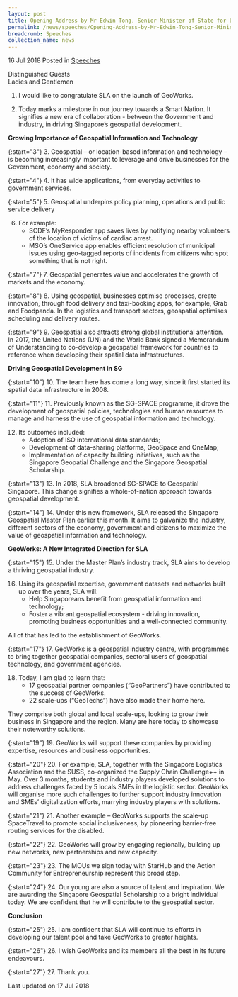 ```yaml
---
layout: post
title: Opening Address by Mr Edwin Tong, Senior Minister of State for Law & Health, at the Launch of GeoWorks
permalink: /news/speeches/Opening-Address-by-Mr-Edwin-Tong-Senior-Minister-of-State-for-Law-Health-Launch-of-GeoWorks
breadcrumb: Speeches
collection_name: news
---
```



16 Jul 2018 Posted in [Speeches](/news/speeches)

Distinguished Guests  
Ladies and Gentlemen  



1. I would like to congratulate SLA on the launch of GeoWorks.

 

2. Today marks a milestone in our journey towards a Smart Nation. It signifies a new era of collaboration - between the Government and industry, in driving Singapore’s geospatial development.


**Growing Importance of Geospatial Information and Technology**

{:start="3"}
3. Geospatial – or location-based information and technology – is becoming increasingly important to leverage and drive businesses for the Government, economy and society.

 
{:start="4"}
4. It has wide applications, from everyday activities to government services.

 
{:start="5"}
5. Geospatial underpins policy planning, operations and public service delivery

<ol start="6">
<li>For example:

<ul>
<li>SCDF’s MyResponder app saves lives by notifying nearby volunteers of the location of victims of cardiac arrest.</li>
<li>MSO’s OneService app enables efficient resolution of municipal issues using geo-tagged reports of incidents from citizens who spot something that is not right.</li>
</ul>
</li>
</ol>

{:start="7"}
7. Geospatial generates value and accelerates the growth of markets and the economy.

{:start="8"}
8. Using geospatial, businesses optimise processes, create innovation, through food delivery and taxi-booking apps, for example, Grab and Foodpanda.  In the logistics and transport sectors, geospatial optimises scheduling and delivery routes.

 
{:start="9"}
9. Geospatial also attracts strong global institutional attention. In 2017, the United Nations (UN) and the World Bank signed a Memorandum of Understanding to co-develop a geospatial framework for countries to reference when developing their spatial data infrastructures.


**Driving Geospatial Development in SG**

{:start="10"}
10. The team here has come a long way, since it first started its spatial data infrastructure in 2008.

{:start="11"}
11. Previously known as the SG-SPACE programme, it drove the development of geospatial policies, technologies and human resources to manage and harness the use of geospatial information and technology.

<ol start="12">
<li>Its outcomes included:

<ul>
<li> Adoption of ISO international data standards;</li>
<li>Development of data-sharing platforms, GeoSpace and OneMap;</li>
<li> Implementation of capacity building initiatives, such as the Singapore Geopatial Challenge and the Singapore Geospatial Scholarship.</li>

</ul>

</li>
</ol>

{:start="13"}
13. In 2018, SLA broadened SG-SPACE to Geospatial Singapore. This change signifies a whole-of-nation approach towards geospatial development.

 
{:start="14"}
14. Under this new framework, SLA released the Singapore Geospatial Master Plan earlier this month. It aims to galvanize the industry, different sectors of the economy, government and citizens to maximize the value of geospatial information and technology.

**GeoWorks: A New Integrated Direction for SLA**

{:start="15"}
15. Under the Master Plan’s industry track, SLA aims to develop a thriving geospatial industry. 

<ol start="16">
<li>Using its geospatial expertise, government datasets and networks built up over the years, SLA will:
<ul>
<li>Help Singaporeans benefit from geospatial information and technology;</li>
<li>Foster a vibrant geospatial ecosystem -  driving innovation, promoting business opportunities and a well-connected community.</li>
</ul>

</li>
</ol>

All of that has led to the establishment of GeoWorks.


{:start="17"}
17. GeoWorks is a geospatial industry centre, with programmes to bring together geospatial companies, sectoral users of geospatial technology, and government agencies.

<ol start="18">
<li>Today, I am glad to learn that:
<ul>

<li>17 geospatial partner companies (“GeoPartners”) have contributed to the success of GeoWorks.</li>

 

<li>22 scale-ups (“GeoTechs”) have also made their home here.</li>



</ul>

</li>
</ol>

They comprise both global and local scale-ups, looking to grow their business in Singapore and the region. Many are here today to showcase their noteworthy solutions.

{:start="19"}
19. GeoWorks will support these companies by providing expertise, resources and business opportunities.

 
{:start="20"}
20. For example, SLA, together with the Singapore Logistics Association and the SUSS, co-organized the Supply Chain Challenge++ in May. Over 3 months, students and industry players developed solutions to address challenges faced by 5 locals SMEs in the logistic sector. GeoWorks will organise more such challenges to further support industry innovation and SMEs’ digitalization efforts, marrying industry players with solutions.

 
{:start="21"}
21. Another example – GeoWorks supports the scale-up SpaceTravel to promote social inclusiveness, by pioneering barrier-free routing services for the disabled. 

 
{:start="22"}
22. GeoWorks will grow by engaging regionally, building up new networks, new partnerships and new capacity.

 
{:start="23"}
23. The MOUs we sign today with StarHub and the Action Community for Entrepreneurship represent this broad step.

 
{:start="24"}
24. Our young are also a source of talent and inspiration. We are awarding the Singapore Geospatial Scholarship to a bright individual today. We are confident that he will contribute to the geospatial sector.

**Conclusion**

{:start="25"}
25. I am confident that SLA will continue its efforts in developing our talent pool and take GeoWorks to greater heights.

 
{:start="26"}
26. I wish GeoWorks and its members all the best in its future endeavours.

 
{:start="27"}
27. Thank you.


<p class="right-side-updated">Last updated on 17 Jul 2018</p>


